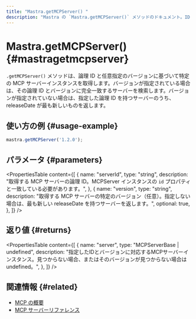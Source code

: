 ```yaml
---
title: "Mastra.getMCPServer() "
description: "Mastra の `Mastra.getMCPServer()` メソッドのドキュメント。ID と任意のバージョンを指定して、特定の MCP サーバー インスタンスを取得します。"
---
```


# Mastra.getMCPServer() \{#mastragetmcpserver\}

`.getMCPServer()` メソッドは、論理 ID と任意指定のバージョンに基づいて特定の MCP サーバーインスタンスを取得します。バージョンが指定されている場合は、その論理 ID とバージョンに完全一致するサーバーを検索します。バージョンが指定されていない場合は、指定した論理 ID を持つサーバーのうち、releaseDate が最も新しいものを返します。

## 使い方の例 \{#usage-example\}

```typescript copy
mastra.getMCPServer('1.2.0');
```

## パラメータ \{#parameters\}

<PropertiesTable
  content={[
{
name: "serverId",
type: "string",
description: "取得する MCP サーバーの論理 ID。MCPServer インスタンスの `id` プロパティと一致している必要があります。",
},
{
name: "version",
type: "string",
description: "取得する MCP サーバーの特定のバージョン（任意）。指定しない場合は、最も新しい releaseDate を持つサーバーを返します。",
optional: true,
},
]}
/>

## 返り値 \{#returns\}

<PropertiesTable
  content={[
{
name: "server",
type: "MCPServerBase | undefined",
description: "指定したIDとバージョンに対応するMCPサーバーインスタンス。見つからない場合、またはそのバージョンが見つからない場合は undefined。",
},
]}
/>

## 関連情報 \{#related\}

* [MCP の概要](/docs/tools-mcp/mcp-overview)
* [MCP サーバーリファレンス](/docs/reference/tools/mcp-server)